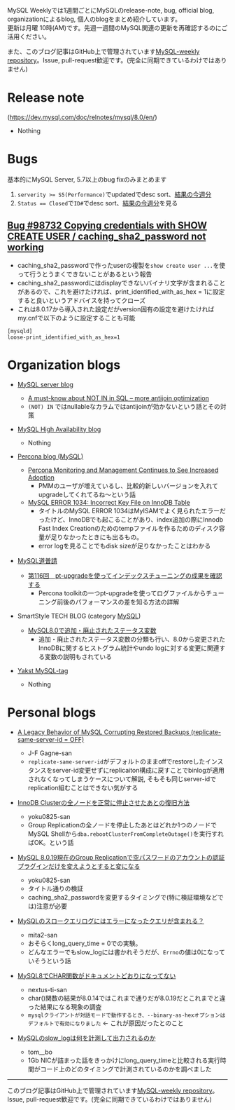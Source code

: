 MySQL Weeklyでは1週間ごとにMySQLのrelease-note, bug, official blog, organizationによるblog, 個人のblogをまとめ紹介しています。  
更新は月曜 10時(AM)です。先週一週間のMySQL関連の更新を再確認するのにご活用ください。

また、このブログ記事はGitHub上で管理されています[MySQL-weekly repository](https://github.com/tom--bo/MySQL-weekly)。Issue, pull-request歓迎です。(完全に同期できているわけではありません)


# Release note

(https://dev.mysql.com/doc/relnotes/mysql/8.0/en/)

- Nothing

# Bugs

基本的にMySQL Server, 5.7以上のbug fixのみまとめます

1. `serverity >= S5(Performance)`でupdatedでdesc sort、[結果の今週分](https://bugs.mysql.com/search.php?cmd=display&status=All&severity=-5&os=5&bug_age=0&order_by=mtime&direction=ASC&limit=30&mine=0&reorder_by=mtime)
1. `Status == Closed`で`ID#`でdesc sort、[結果の今週分](https://bugs.mysql.com/search.php?search_for=&status=Closed&severity=&limit=10&order_by=id&cmd=display&direction=DESC&os=0&phpver=&bug_age=0)を見る


## [Bug #98732	Copying credentials with SHOW CREATE USER / caching_sha2_password not working](https://bugs.mysql.com/bug.php?id=98732)
- caching_sha2_passwordで作ったuserの複製を`show create user ...`を使って行うとうまくできないことがあるという報告
- caching_sha2_passwordにはdisplayできないバイナリ文字が含まれることがあるので、これを避けたければ、print_identified_with_as_hex = 1に設定すると良いというアドバイスを持ってクローズ
- これは8.0.17から導入された設定だがversion固有の設定を避けたければmy.cnfで以下のように設定することも可能

```
[mysqld]
loose-print_identified_with_as_hex=1
```



# Organization blogs

- [MySQL server blog](https://mysqlserverteam.com/)
  - [A must-know about NOT IN in SQL – more antijoin optimization](https://mysqlserverteam.com/a-must-know-about-not-in-in-sql-more-antijoin-optimization/)
  - `(NOT) IN` ではnullableなカラムではantijoinが効かないという話とその対策

- [MySQL High Availability blog](https://mysqlhighavailability.com/)
  - Nothing

- [Percona blog (MySQL)](https://www.percona.com/blog/)
  - [Percona Monitoring and Management Continues to See Increased Adoption](https://www.percona.com/blog/2020/02/26/percona-monitoring-and-management-continues-to-see-increased-adoption/)
    - PMMのユーザが増えているし、比較的新しいバージョンを入れてupgradeしてくれてるね〜という話
  - [MySQL ERROR 1034: Incorrect Key File on InnoDB Table](https://www.percona.com/blog/2020/02/25/mysql-error-1034-incorrect-key-file-on-innodb-table/)
    - タイトルのMySQL ERROR 1034はMyISAMでよく見られたエラーだったけど、InnoDBでも起こることがあり、index追加の際にInnodb Fast Index Creationのためのtempファイルを作るためのディスク容量が足りなかったときにも出るもの。
    - error logを見ることでもdisk sizeが足りなかったことはわかる

- [MySQL道普請](https://gihyo.jp/dev/serial/01/mysql-road-construction-news)
  - [第116回　pt-upgradeを使ってインデックスチューニングの成果を確認する](https://gihyo.jp/dev/serial/01/mysql-road-construction-news/0116)
    - Percona toolkitの一つpt-upgradeを使ってログファイルからチューニング前後のパフォーマンスの差を知る方法の詳解

- SmartStyle TECH BLOG (category [MySQL](https://www.s-style.co.jp/blog/category/tech/mysql/))
  - [MySQL8.0で追加・廃止されたステータス変数](https://www.s-style.co.jp/blog/2020/02/5847/)
    - 追加・廃止されたステータス変数の分類も行い、8.0から変更されたInnoDBに関するヒストグラム統計やundo logに対する変更に関連する変数の説明もされている

- [Yakst MySQL-tag](https://yakst.com/ja/tags/mysql)
  - Nothing



# Personal blogs

- [A Legacy Behavior of MySQL Corrupting Restored Backups (replicate-same-server-id = OFF)](https://jfg-mysql.blogspot.com/2020/01/legacy-behavior-corrupting-restored-backups.html)
  - J-F Gagne-san
  - `replicate-same-server-id`がデフォルトのままoffでrestoreしたインスタンスをserver-id変更せずにreplicaiton構成に戻すことでbinlogが適用されなくなってしまうケースについて解説, そもそも同じserver-idでreplication組むことはできない気がする
- [InnoDB Clusterの全ノードを正常に停止させたあとの復旧方法](https://yoku0825.blogspot.com/2020/02/innodb-cluster.html)
  - yoku0825-san
  - Group Replicationの全ノードを停止したあとはどれか1つのノードでMySQL Shellから`dba.rebootClusterFromCompleteOutage()`を実行すればOK。という話

- [MySQL 8.0.19現在のGroup Replicationで空パスワードのアカウントの認証プラグインだけを変えようとすると変になる](https://yoku0825.blogspot.com/2020/02/mysql-8019group-replication.html)
  - yoku0825-san
  - タイトル通りの検証
  - caching_sha2_passwordを変更するタイミングで(特に検証環境などでは)注意が必要
- [MySQLのスロークエリログにはエラーになったクエリが含まれる？](https://mita2db.hateblo.jp/entry/2020/02/25/233829)
  - mita2-san
  - おそらくlong_query_time = 0での実験。
  - どんなエラーでもslow_logには書かれそうだが、`Errno`の値は0になっていそうという話
- [MySQL8でCHAR関数がドキュメントどおりになってない](http://next4us-ti.hatenablog.com/entry/2020/02/28/174519)
  - nextus-ti-san
  - char()関数の結果が8.0.14ではこれまで通りだが8.0.19だとこれまでと違った結果になる現象の調査
  - `mysqlクライアントが対話モードで動作するとき、--binary-as-hexオプションはデフォルトで有効になりました` <- これが原因だったとのこと
- [MySQLのslow_logは何を計測して出力されるのか](https://tombo2.hatenablog.com/entry/2020/02/24/225232)
  - tom__bo
  - 1Gb NICが詰まった話をきっかけにlong_query_timeと比較される実行時間がコード上のどのタイミングで計測されているのかを調べました

-----

このブログ記事はGitHub上で管理されています[MySQL-weekly repository](https://github.com/tom--bo/MySQL-weekly)。Issue, pull-request歓迎です。(完全に同期できているわけではありません)
